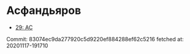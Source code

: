 # Асфандьяров
- [29: AC](29.md)

Commit: 83074ec9da277920c5d9220ef884288ef62c5216
 fetched at: 20201117-191710

